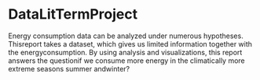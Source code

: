 # DataLitTermProject

Energy consumption data can be analyzed under numerous hypotheses.   Thisreport takes a dataset, which gives us limited information together with the energyconsumption. By using analysis and visualizations, this report answers the questionif we consume more energy in the climatically more extreme seasons summer andwinter?
